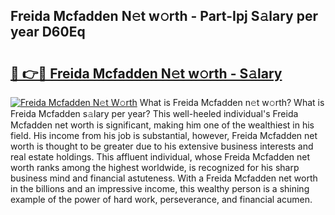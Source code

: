 ## Freida Mcfadden N𝚎t w𝚘rth - Part-Ipj S𝚊lary per year D60Eq

# <h2><a href="http://gc18a1.nevu.top/?p=Freida+Mcfadden">🔗 👉🔴 Freida Mcfadden N𝚎t w𝚘rth - S𝚊lary</a></h2>

[![Freida Mcfadden N𝚎t W𝚘rth](https://i.imgur.com/Oavwk0R.jpeg)](http://gc18a1.nevu.top/?p=Freida+Mcfadden)
What is Freida Mcfadden n𝚎t w𝚘rth? What is Freida Mcfadden s𝚊lary per year?
This well-heeled individual's Freida Mcfadden net worth is significant, making him one of the wealthiest in his field. His income from his job is substantial, however, Freida Mcfadden net worth is thought to be greater due to his extensive business interests and real estate holdings. This affluent individual, whose Freida Mcfadden net worth ranks among the highest worldwide, is recognized for his sharp business mind and financial astuteness. With a Freida Mcfadden net worth in the billions and an impressive income, this wealthy person is a shining example of the power of hard work, perseverance, and financial acumen.
